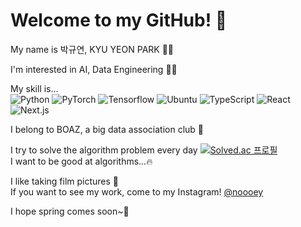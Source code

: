 # Welcome to my GitHub! 👋

My name is 박규연, KYU YEON PARK 💁‍♀️

I'm interested in AI, Data Engineering 👩‍💻

My skill is...  
![Python](https://img.shields.io/badge/Python-3776AB.svg?&style=for-the-badge&logo=Python&logoColor=white) 
![PyTorch](https://img.shields.io/badge/PyTorch-EE4C2C.svg?&style=for-the-badge&logo=PyTorch&logoColor=white) 
![Tensorflow](https://img.shields.io/badge/Tensorflow-FF6F00.svg?&style=for-the-badge&logo=Tensorflow&logoColor=white) 
![Ubuntu](https://img.shields.io/badge/Ubuntu-E95420.svg?&style=for-the-badge&logo=Ubuntu&logoColor=white) 
![TypeScript](https://img.shields.io/badge/TypeScript-3178C6.svg?&style=for-the-badge&logo=TypeScript&logoColor=white) 
![React](https://img.shields.io/badge/React-61DAFB.svg?&style=for-the-badge&logo=React&logoColor=white) 
![Next.js](https://img.shields.io/badge/Next.js-000000.svg?&style=for-the-badge&logo=Next.js&logoColor=white) 


I belong to BOAZ, a big data association club 🐘

I try to solve the algorithm problem every day [![Solved.ac
프로필](http://mazassumnida.wtf/api/mini/generate_badge?boj=20203065)](https://solved.ac/20203065)  
I want to be good at algorithms...🔥

I like taking film pictures 📸  
If you want to see my work, come to my Instagram! [@noooey](https://www.instagram.com/noooey/)

I hope spring comes soon~🌸
